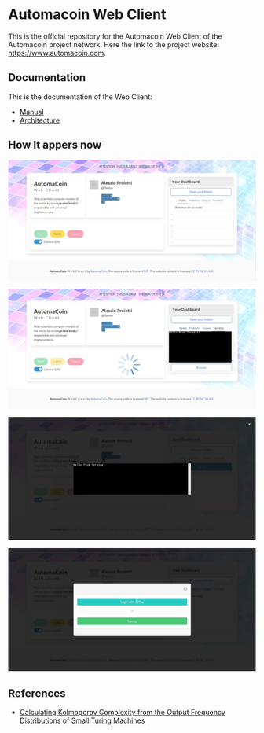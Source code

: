 # Automacoin Web Client

This is the official repository for the Automacoin Web Client of the Automacoin project network.
Here the link to the project website: https://www.automacoin.com.

## Documentation

This is the documentation of the Web Client: 

* [Manual](./documentation/manual-index.md)
* [Architecture](./documentation/architecture-index.md)

## How It appers now

![Client Automacoin Screen](./documentation/screenshot.jpeg?raw=true "Client Automacoin Screen")

![Client Automacoin Screen2](./documentation/screenshot2.jpeg?raw=true "Client Automacoin Screen2")

![Client Automacoin Screen3](./documentation/screenshot3.jpeg?raw=true "Client Automacoin Screen3")

![Client Automacoin Screen4](./documentation/screenshot4.jpeg?raw=true "Client Automacoin Screen4")


## References

* [Calculating Kolmogorov Complexity from the Output Frequency Distributions of Small Turing Machines](https://arxiv.org/abs/1211.1302)
